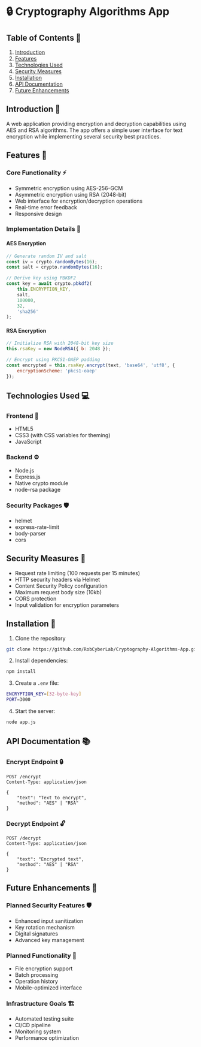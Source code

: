 # 🔒 Cryptography Algorithms App

## Table of Contents 📑
1. [Introduction](#introduction-)
2. [Features](#features-)
3. [Technologies Used](#technologies-used-)
4. [Security Measures](#security-measures-)
5. [Installation](#installation-)
6. [API Documentation](#api-documentation-)
7. [Future Enhancements](#future-enhancements-)

## Introduction 📘
A web application providing encryption and decryption capabilities using AES and RSA algorithms. The app offers a simple user interface for text encryption while implementing several security best practices.

## Features 🌟

### Core Functionality ⚡
- Symmetric encryption using AES-256-GCM
- Asymmetric encryption using RSA (2048-bit)
- Web interface for encryption/decryption operations
- Real-time error feedback
- Responsive design

### Implementation Details 🔧
#### AES Encryption
```javascript
// Generate random IV and salt
const iv = crypto.randomBytes(16);
const salt = crypto.randomBytes(16);

// Derive key using PBKDF2
const key = await crypto.pbkdf2(
    this.ENCRYPTION_KEY,
    salt,
    100000,
    32,
    'sha256'
);
```

#### RSA Encryption
```javascript
// Initialize RSA with 2048-bit key size
this.rsaKey = new NodeRSA({ b: 2048 });

// Encrypt using PKCS1-OAEP padding
const encrypted = this.rsaKey.encrypt(text, 'base64', 'utf8', {
    encryptionScheme: 'pkcs1-oaep'
});
```

## Technologies Used 💻

### Frontend 🎨
- HTML5
- CSS3 (with CSS variables for theming)
- JavaScript

### Backend ⚙️
- Node.js
- Express.js
- Native crypto module
- node-rsa package

### Security Packages 🛡️
- helmet
- express-rate-limit
- body-parser
- cors

## Security Measures 🔐
- Request rate limiting (100 requests per 15 minutes)
- HTTP security headers via Helmet
- Content Security Policy configuration
- Maximum request body size (10kb)
- CORS protection
- Input validation for encryption parameters

## Installation 🚀

1. Clone the repository
```bash
git clone https://github.com/RobCyberLab/Cryptography-Algorithms-App.git
```

2. Install dependencies:
```bash
npm install
```

3. Create a `.env` file:
```bash
ENCRYPTION_KEY=[32-byte-key]
PORT=3000
```

4. Start the server:
```bash
node app.js
```

## API Documentation 📚

### Encrypt Endpoint 🔒
```
POST /encrypt
Content-Type: application/json

{
    "text": "Text to encrypt",
    "method": "AES" | "RSA"
}
```

### Decrypt Endpoint 🔓
```
POST /decrypt
Content-Type: application/json

{
    "text": "Encrypted text",
    "method": "AES" | "RSA"
}
```

## Future Enhancements 🚀

### Planned Security Features 🛡️
- Enhanced input sanitization
- Key rotation mechanism
- Digital signatures
- Advanced key management

### Planned Functionality 💫
- File encryption support
- Batch processing
- Operation history
- Mobile-optimized interface

### Infrastructure Goals 🏗️
- Automated testing suite
- CI/CD pipeline
- Monitoring system
- Performance optimization
